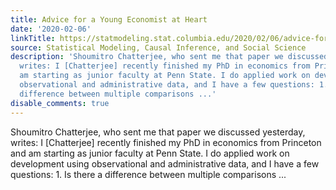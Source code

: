 ```yaml
---
title: Advice for a Young Economist at Heart
date: '2020-02-06'
linkTitle: https://statmodeling.stat.columbia.edu/2020/02/06/advice-for-a-young-economist-at-heart/
source: Statistical Modeling, Causal Inference, and Social Science
description: 'Shoumitro Chatterjee, who sent me that paper we discussed yesterday,
  writes: I [Chatterjee] recently finished my PhD in economics from Princeton and
  am starting as junior faculty at Penn State. I do applied work on development using
  observational and administrative data, and I have a few questions: 1. Is there a
  difference between multiple comparisons ...'
disable_comments: true
---
```

Shoumitro Chatterjee, who sent me that paper we discussed yesterday, writes: I [Chatterjee] recently finished my PhD in economics from Princeton and am starting as junior faculty at Penn State. I do applied work on development using observational and administrative data, and I have a few questions: 1. Is there a difference between multiple comparisons ...
